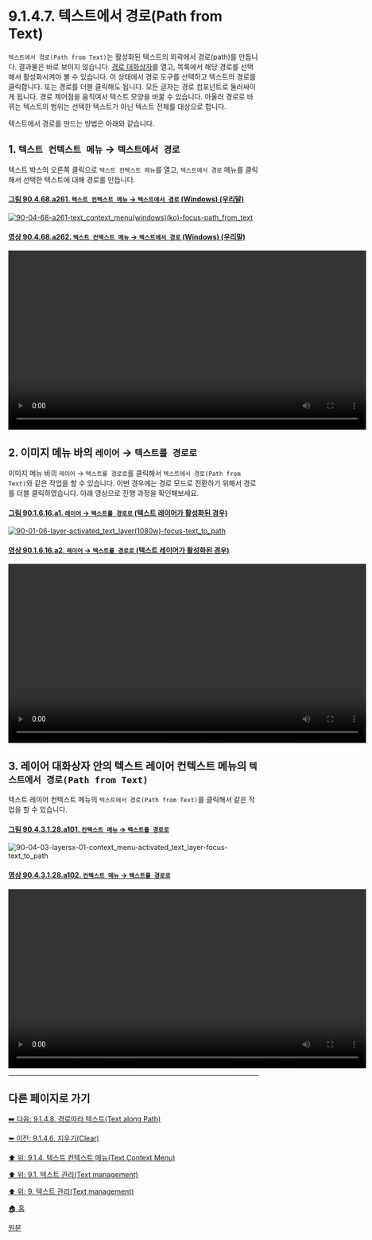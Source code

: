 # 9.1.4.7. 텍스트에서 경로(Path from Text)
`텍스트에서 경로(Path from Text)`는 활성화된 텍스트의 외곽에서 경로(path)를 만듭니다. 결과물은 바로 보이지 않습니다. [경로 대화상자](./15-02-03-paths-dialog.md)를 열고, 목록에서 해당 경로를 선택해서 활성화시켜야 볼 수 있습니다. 이 상태에서 경로 도구를 선택하고 텍스트의 경로를 클릭합니다. 또는 경로를 더블 클릭해도 됩니다. 모든 글자는 경로 컴포넌트로 둘러싸이게 됩니다. 경로 제어점을 움직여서 텍스트 모양을 바꿀 수 있습니다. 아울러 경로로 바뀌는 텍스트의 범위는 선택한 텍스트가 아닌 텍스트 전체를 대상으로 합니다.

텍스트에서 경로를 만드는 방법은 아래와 같습니다.

## 1. `텍스트 컨텍스트 메뉴` → `텍스트에서 경로`
텍스트 박스의 오른쪽 클릭으로 `텍스트 컨텍스트 메뉴`를 열고, `텍스트에서 경로` 메뉴를 클릭해서 선택한 텍스트에 대해 경로를 만듭니다.

#### [그림 90.4.68.a261. `텍스트 컨텍스트 메뉴` → `텍스트에서 경로` (Windows) (우리말)](https://wonder13662.github.io/gimp/2.10.36_ko/90-04-68-text_context_menu.html#%EA%B7%B8%EB%A6%BC-90468a261-%ED%85%8D%EC%8A%A4%ED%8A%B8-%EC%BB%A8%ED%85%8D%EC%8A%A4%ED%8A%B8-%EB%A9%94%EB%89%B4--%ED%85%8D%EC%8A%A4%ED%8A%B8%EC%97%90%EC%84%9C-%EA%B2%BD%EB%A1%9C-windows-%EC%9A%B0%EB%A6%AC%EB%A7%90)
[![90-04-68-a261-text_context_menu(windows)(ko)-focus-path_from_text](https://github.com/wonder13662/gimp/assets/15767104/0d349dd1-0332-4384-905b-76bbac0d51f2)](https://wonder13662.github.io/gimp/2.10.36_ko/90-04-68-text_context_menu.html#%EA%B7%B8%EB%A6%BC-90468a261-%ED%85%8D%EC%8A%A4%ED%8A%B8-%EC%BB%A8%ED%85%8D%EC%8A%A4%ED%8A%B8-%EB%A9%94%EB%89%B4--%ED%85%8D%EC%8A%A4%ED%8A%B8%EC%97%90%EC%84%9C-%EA%B2%BD%EB%A1%9C-windows-%EC%9A%B0%EB%A6%AC%EB%A7%90)

#### [영상 90.4.68.a262. `텍스트 컨텍스트 메뉴` → `텍스트에서 경로` (Windows) (우리말)](https://wonder13662.github.io/gimp/2.10.36_ko/90-04-68-text_context_menu.html#%EC%98%81%EC%83%81-90468a262-%ED%85%8D%EC%8A%A4%ED%8A%B8-%EC%BB%A8%ED%85%8D%EC%8A%A4%ED%8A%B8-%EB%A9%94%EB%89%B4--%ED%85%8D%EC%8A%A4%ED%8A%B8%EC%97%90%EC%84%9C-%EA%B2%BD%EB%A1%9C-windows-%EC%9A%B0%EB%A6%AC%EB%A7%90)
<video controls="controls" width="720" src="https://github.com/wonder13662/gimp/assets/15767104/4c73031c-7d97-49c9-9639-2174b718924d"></video>

## 2. 이미지 메뉴 바의 `레이어` → `텍스트를 경로로`
이미지 메뉴 바의 `레이어` → `텍스트를 경로로`를 클릭해서 `텍스트에서 경로(Path from Text)`와 같은 작업을 할 수 있습니다. 이번 경우에는 경로 모드로 전환하기 위해서 경로를 더블 클릭하였습니다. 아래 영상으로 진행 과정을 확인해보세요.

#### [그림 90.1.6.16.a1. `레이어` → `텍스트를 경로로` (텍스트 레이어가 활성화된 경우)](https://wonder13662.github.io/gimp/2.10.36_ko/90-01-06-layerx-16-text_to_path.html#%EA%B7%B8%EB%A6%BC-901616a1-%EB%A0%88%EC%9D%B4%EC%96%B4--%ED%85%8D%EC%8A%A4%ED%8A%B8%EB%A5%BC-%EA%B2%BD%EB%A1%9C%EB%A1%9C-%ED%85%8D%EC%8A%A4%ED%8A%B8-%EB%A0%88%EC%9D%B4%EC%96%B4%EA%B0%80-%ED%99%9C%EC%84%B1%ED%99%94%EB%90%9C-%EA%B2%BD%EC%9A%B0)
[![90-01-06-layer-activated_text_layer(1080w)-focus-text_to_path](https://github.com/wonder13662/gimp/assets/15767104/b95ff242-0768-41f7-959f-94ab2e62746c)](https://wonder13662.github.io/gimp/2.10.36_ko/90-01-06-layerx-16-text_to_path.html#%EA%B7%B8%EB%A6%BC-901616a1-%EB%A0%88%EC%9D%B4%EC%96%B4--%ED%85%8D%EC%8A%A4%ED%8A%B8%EB%A5%BC-%EA%B2%BD%EB%A1%9C%EB%A1%9C-%ED%85%8D%EC%8A%A4%ED%8A%B8-%EB%A0%88%EC%9D%B4%EC%96%B4%EA%B0%80-%ED%99%9C%EC%84%B1%ED%99%94%EB%90%9C-%EA%B2%BD%EC%9A%B0)

#### [영상 90.1.6.16.a2. `레이어` → `텍스트를 경로로` (텍스트 레이어가 활성화된 경우)](https://wonder13662.github.io/gimp/2.10.36_ko/90-01-06-layerx-16-text_to_path.html#%EC%98%81%EC%83%81-901616a2-%EB%A0%88%EC%9D%B4%EC%96%B4--%ED%85%8D%EC%8A%A4%ED%8A%B8%EB%A5%BC-%EA%B2%BD%EB%A1%9C%EB%A1%9C-%ED%85%8D%EC%8A%A4%ED%8A%B8-%EB%A0%88%EC%9D%B4%EC%96%B4%EA%B0%80-%ED%99%9C%EC%84%B1%ED%99%94%EB%90%9C-%EA%B2%BD%EC%9A%B0)
<video controls="controls" width="720" src="https://github.com/wonder13662/gimp/assets/15767104/9baf0f30-76d3-4934-9830-ad5a8c5e7ca8"></video>

## 3. 레이어 대화상자 안의 텍스트 레이어 컨텍스트 메뉴의 `텍스트에서 경로(Path from Text)`
텍스트 레이어 컨텍스트 메뉴의 `텍스트에서 경로(Path from Text)`를 클릭해서 같은 작업을 할 수 있습니다.

#### [그림 90.4.3.1.28.a101. `컨텍스트 메뉴` → `텍스트를 경로로`](https://wonder13662.github.io/gimp/2.10.36_ko/90-04-03-layersx-01-context_menux-28-text_to_path.html#%EA%B7%B8%EB%A6%BC-9043128a101-%EC%BB%A8%ED%85%8D%EC%8A%A4%ED%8A%B8-%EB%A9%94%EB%89%B4--%ED%85%8D%EC%8A%A4%ED%8A%B8%EB%A5%BC-%EA%B2%BD%EB%A1%9C%EB%A1%9C)
![90-04-03-layersx-01-context_menu-activated_text_layer-focus-text_to_path](https://github.com/wonder13662/gimp/assets/15767104/0291f72b-3c48-4495-b42f-1fddbcab05a3)

#### [영상 90.4.3.1.28.a102. `컨텍스트 메뉴` → `텍스트를 경로로`](https://wonder13662.github.io/gimp/2.10.36_ko/90-04-03-layersx-01-context_menux-28-text_to_path.html#%EC%98%81%EC%83%81-9043128a102-%EC%BB%A8%ED%85%8D%EC%8A%A4%ED%8A%B8-%EB%A9%94%EB%89%B4--%ED%85%8D%EC%8A%A4%ED%8A%B8%EB%A5%BC-%EA%B2%BD%EB%A1%9C%EB%A1%9C)
<video controls="controls" width="720" src="https://github.com/wonder13662/gimp/assets/15767104/65212867-b4f2-4860-a414-eaf95c1423c9"></video>

***

## 다른 페이지로 가기

[➡️ 다음: 9.1.4.8. 경로따라 텍스트(Text along Path)](./09-01-04-text_context_menux-08-text_along_path.md)

[⬅️ 이전: 9.1.4.6. 지우기(Clear)](./09-01-04-text_context_menux-06-clear.md)

[⬆️ 위: 9.1.4. 텍스트 컨텍스트 메뉴(Text Context Menu)](./09-01-04-text_context_menu.md)

[⬆️ 위: 9.1. 텍스트 관리(Text management)](./09-01-text-management.md)

[⬆️ 위: 9. 텍스트 관리(Text management)](./09-00-text-management.md)

[🏠 홈](./00-home.md)

[원문](https://docs.gimp.org/2.10/ko/gimp-image-text-management.html#text-context-menu)
